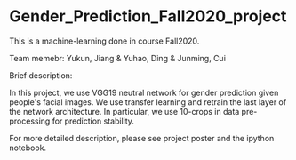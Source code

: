 # Gender_Prediction_Fall2020_project

This is a machine-learning done in course <DS-GA-Introduction to Machine Learning> Fall2020.

Team memebr: Yukun, Jiang & Yuhao, Ding & Junming, Cui

Brief description:
  
  In this project, we use VGG19 neutral network for gender prediction given people's facial images. We use transfer learning and retrain the last layer of the network architecture. In particular, we use 10-crops in data pre-processing for prediction stability.
  
For more detailed description, please see project poster and the ipython notebook.
